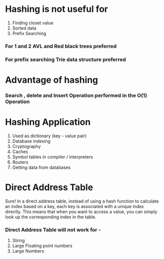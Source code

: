 # Hashing is not useful for
1. Finding closet value  
2. Sorted data
3. Prefix Searching

###  For 1 and 2 AVL and Red black trees preferred
### For prefix searching Trie data structure preferred

# Advantage of hashing
### Search , delete and Insert Operation performed in the O(1) Operation



# Hashing Application

1. Used as dictionary (key - value pair)
2. Database indexing 
3. Cryptography
4. Caches
5. Symbol tables in compiler / interpreters
6. Routers
7. Getting data from databases

# Direct Address Table

Sure! In a direct address table, instead of using a hash function to calculate an index based on a key, each key is associated with a unique index directly. This means that when you want to access a value, you can simply look up the corresponding index in the table.

### Direct Address Table will not work for -
1. String
2. Large Floating point numbers
3. Large Numbers




